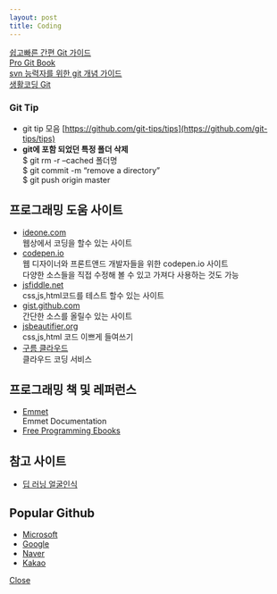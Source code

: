 ```yaml
---
layout: post
title: Coding
---
```

[쉽고빠른 간편 Git 가이드](http://rogerdudler.github.io/git-guide/index.ko.html)<br>
[Pro Git Book](https://git-scm.com/book/ko/v1)<br>
[svn 능력자를 위한 git 개념 가이드](https://www.slideshare.net/einsub/svn-git-17386752)<br>
[생활코딩 Git](https://opentutorials.org/course/1492)<br>

### Git Tip
* git tip 모음
[https://github.com/git-tips/tips](https://github.com/git-tips/tips)
*  **git에 포함 되었던 특정 폴더 삭제**
 <br>$ git rm -r –cached 폴더명
 <br>$ git commit -m “remove a directory”
 <br>$ git push origin master

## 프로그래밍 도움 사이트
* [ideone.com](ideone.com)<br>
웹상에서 코딩을 할수 있는 사이트
* [codepen.io](codepen.io)<br>
웹 디자이너와 프론트앤드 개발자들을 위한 codepen.io 사이트<br>
 다양한 소스들을 직접 수정해 볼 수 있고 가져다 사용하는 것도 가능
* [jsfiddle.net](jsfiddle.net)<br>
css,js,html코드를 테스트 할수 있는 사이트
* [gist.github.com](gist.github.com)<br>
간단한 소스를 올릴수 있는 사이트
* [jsbeautifier.org](http://jsbeautifier.org/)<br>
css,js,html 코드 이쁘게 들여쓰기
* [구름 클라우드](https://www.goorm.io/)<br>
클라우드 코딩 서비스


## 프로그래밍 책 및 레퍼런스
* [Emmet](https://docs.emmet.io/abbreviations/syntax/)<br>
Emmet Documentation
* [Free Programming Ebooks](https://github.com/EbookFoundation/free-programming-books/blob/master/free-programming-books.md)

## 참고 사이트
* [딥 러닝 얼굴인식](http://bcho.tistory.com/1178)

## Popular Github
* [Microsoft](https://github.com/Microsoft)
* [Google](https://github.com/google)
* [Naver](https://github.com/naver)
* [Kakao](https://github.com/kakao)

[Close](https://sekisuri.github.io)
